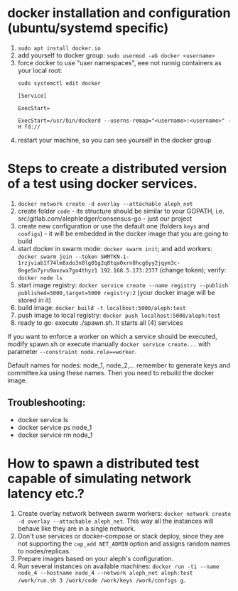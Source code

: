 # docker installation and configuration (ubuntu/systemd specific)

1. `sudo apt install docker.io`
2. add yourself to docker group: `sudo usermod -aG docker <username>`
3. force docker to use "user namespaces", eee not runnig containers as your local root:
    ```
    sudo systemctl edit docker

    [Service]

    ExecStart=

    ExecStart=/usr/bin/dockerd --userns-remap="<username>:<username>" -H fd://
    ```
4. restart your machine, so you can see yourself in the docker group


# Steps to create a distributed version of a test using docker services.

1. `docker network create -d overlay --attachable aleph_net`
2. create folder `code` - its structure should be similar to your GOPATH, i.e. src/gitlab.com/alephledger/consensus-go - just our project
3. create new configuration or use the default one (folders `keys` and `configs`) - it will be embedded in the docker image that you are going to build
4. start docker in swarm mode: `docker swarm init`; and add workers: `docker swarm join --token SWMTKN-1-1rzjviab1f74lm8xdo3n0lg01g2q8tqa0xrn8hcg6yy2jqym3c-8nge5n7yru9avzwx7go4thyz1 192.168.5.173:2377` (change token); verify: `docker node ls`
5. start image registry: `docker service create --name registry --publish published=5000,target=5000 registry:2` (your docker image will be stored in it)
6. build image: `docker build -t localhost:5000/aleph:test`
7. push image to local registry: `docker push localhost:5000/aleph:test`
8. ready to go: execute ./spawn.sh. It starts all (4) services

If you want to enforce a worker on which a service should be executed, modify spawn.sh or execute manually `docker service create...` with parameter `--constraint node.role==worker`.

Default names for nodes: node_1, node_2,... remember to generate keys and committee.ka using these names. Then you need to rebuild the docker image.

## Troubleshooting:
- docker service ls
- docker service ps node_1
- docker service rm node_1


# How to spawn a distributed test capable of simulating network latency etc.?

1. Create overlay network between swarm workers: `docker network create -d overlay --attachable aleph_net`.
   This way all the instances will behave like they are in a single network.
2. Don't use services or docker-compose or stack deploy, since they are not supporting the `cap_add NET_ADMIN` option and assigns random names to nodes/replicas.
3. Prepare images based on your aleph's configuration.
4. Run several instances on available machines: `docker run -ti --name node_4 --hostname node_4 --network aleph_net aleph:test /work/run.sh 3 /work/code /work/keys /work/configs g`.
